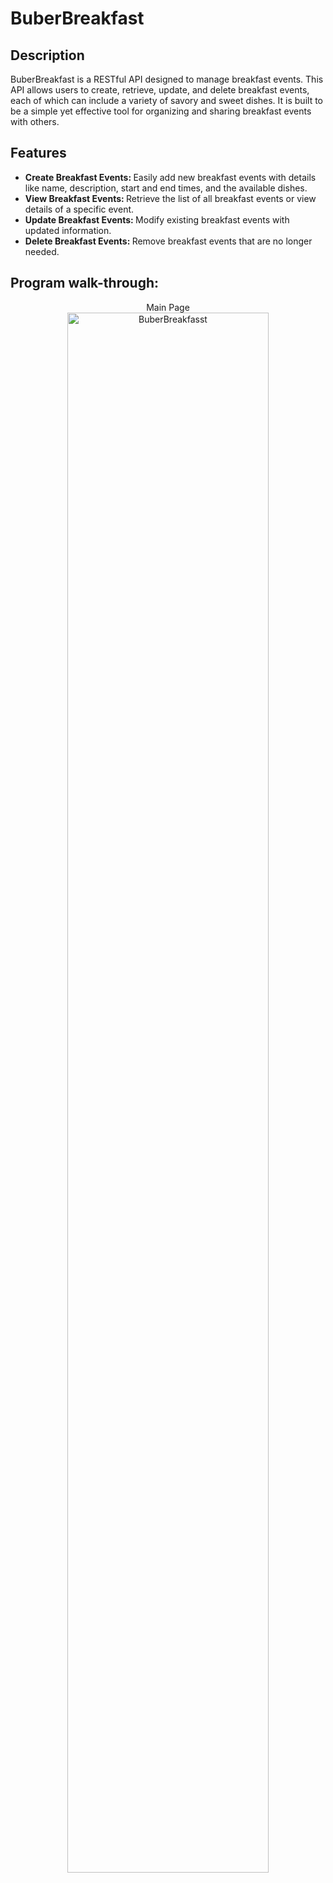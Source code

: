 <h1>BuberBreakfast</h1>

<h2>Description</h2>
BuberBreakfast is a RESTful API designed to manage breakfast events. This API allows users to create, retrieve, update, and delete breakfast events, each of which can include a variety of savory and sweet dishes. It is built to be a simple yet effective tool for organizing and sharing breakfast events with others.
<br />

<h2>Features</h2>

- <b>Create Breakfast Events: </b>Easily add new breakfast events with details like name, description, start and end times, and the available dishes.
- <b>View Breakfast Events: </b>Retrieve the list of all breakfast events or view details of a specific event.
- <b>Update Breakfast Events: </b>Modify existing breakfast events with updated information.
- <b>Delete Breakfast Events: </b>Remove breakfast events that are no longer needed.

<h2>Program walk-through:</h2>

<p align="center">
Main Page <br/>
<img src="https://imgur.com/X66oETV" height="80%" width="80%" alt="BuberBreakfasst"/>
<br />

<!--
 ```diff
- text in red
+ text in green
! text in orange
# text in gray
@@ text in purple (and bold)@@
```
--!>
